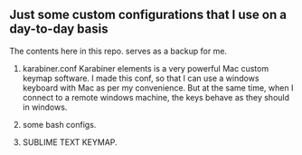 Just some custom configurations that I use on a day-to-day basis
------

The contents here in this repo. serves as a backup for me.

1. karabiner.conf
    Karabiner elements is a very powerful Mac custom keymap software.
    I made this conf, so that I can use a windows keyboard with Mac as per my convenience.
    But at the same time, when I connect to a remote windows machine, the keys behave as they should in windows.

2. some bash configs.
3. SUBLIME TEXT KEYMAP.